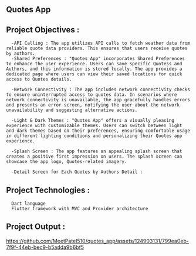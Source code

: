 ##  Quotes App
##  Project Objectives :
      -API Calling : The app utilizes API calls to fetch weather data from reliable quote data providers. This ensures that users receive quotes by authors.
      -Shared Preferences : "Quotes App" incorporates Shared Preferences to enhance the user experience. Users can save specific Quotess and Authors, and this information is stored locally. The app provides a dedicated page where users can view their saved locations for quick access to Quotes details.

      -Network Connectivity : The app includes network connectivity checks to ensure uninterrupted access to quotes data. In scenarios where network connectivity is unavailable, the app gracefully handles errors and presents an error screen, notifying the user about the network unavailability and suggesting alternative actions.

      -Light & Dark Themes : "Quotes App" offers a visually pleasing experience with customizable themes. Users can switch between light and dark themes based on their preferences, ensuring comfortable usage in different lighting conditions and personalizing their Quotes app experience.
  
      -Splash Screen : The app features an appealing splash screen that creates a positive first impression on users. The splash screen can showcase the app logo, Quotes-related imagery.

      -Detail Screen for Each Quotes by Authors Detail : 
##  Project Technologies :
      Dart language
      Flutter framework with MVC and Provider architecture
##  Project Output :
https://github.com/MeetPatel510/quotes_app/assets/124903131/799ea0eb-7f9f-44eb-bec9-b5adda9b6bf5

